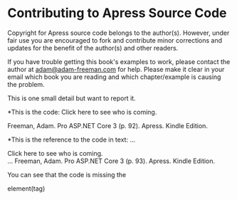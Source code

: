 # Contributing to Apress Source Code

Copyright for Apress source code belongs to the author(s). However, under fair use you are encouraged to fork and contribute minor corrections and updates for the benefit of the author(s) and other readers.

If you have trouble getting this book's examples to work, please contact the author at adam@adam-freeman.com for help. Please make it clear in your email which book you are reading and which chapter/example is causing the problem.

This is one small detail but want to report it. 

*This is the code:
Click <a asp-action="ListResponses">here</a> to see who is coming.

Freeman, Adam. Pro ASP.NET Core 3 (p. 92). Apress. Kindle Edition. 

*This is the reference to the code in text:
... 
<div>Click <a asp-action="ListResponses">here</a> to see who is coming.</div> 
...
Freeman, Adam. Pro ASP.NET Core 3 (p. 93). Apress. Kindle Edition. 

You can see that the code is missing the <div> element(tag)
